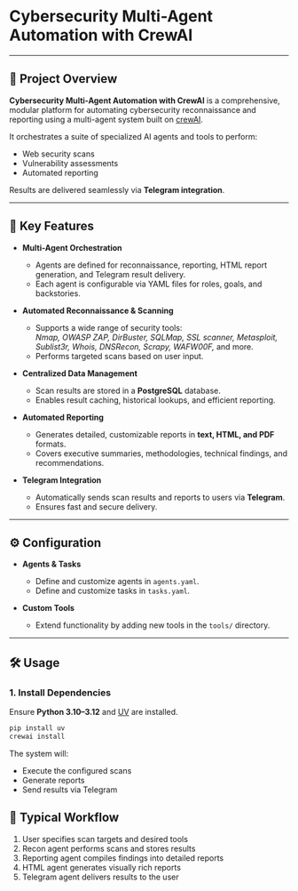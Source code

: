 # Cybersecurity Multi-Agent Automation with CrewAI

---

## 📖 Project Overview

**Cybersecurity Multi-Agent Automation with CrewAI** is a comprehensive, modular platform for automating cybersecurity reconnaissance and reporting using a multi-agent system built on [crewAI](https://crewai.com).  

It orchestrates a suite of specialized AI agents and tools to perform:
- Web security scans  
- Vulnerability assessments  
- Automated reporting  

Results are delivered seamlessly via **Telegram integration**.

---

## 🚀 Key Features

- **Multi-Agent Orchestration**  
  - Agents are defined for reconnaissance, reporting, HTML report generation, and Telegram result delivery.  
  - Each agent is configurable via YAML files for roles, goals, and backstories.

- **Automated Reconnaissance & Scanning**  
  - Supports a wide range of security tools:  
    *Nmap, OWASP ZAP, DirBuster, SQLMap, SSL scanner, Metasploit, Sublist3r, Whois, DNSRecon, Scrapy, WAFW00F,* and more.  
  - Performs targeted scans based on user input.

- **Centralized Data Management**  
  - Scan results are stored in a **PostgreSQL** database.  
  - Enables result caching, historical lookups, and efficient reporting.

- **Automated Reporting**  
  - Generates detailed, customizable reports in **text, HTML, and PDF** formats.  
  - Covers executive summaries, methodologies, technical findings, and recommendations.

- **Telegram Integration**  
  - Automatically sends scan results and reports to users via **Telegram**.  
  - Ensures fast and secure delivery.

---

## ⚙️ Configuration

- **Agents & Tasks**  
  - Define and customize agents in `agents.yaml`.  
  - Define and customize tasks in `tasks.yaml`.

- **Custom Tools**  
  - Extend functionality by adding new tools in the `tools/` directory.

---

## 🛠️ Usage

### 1. Install Dependencies

Ensure **Python 3.10–3.12** and [UV](https://docs.astral.sh/uv/) are installed.  

```bash
pip install uv
crewai install
```

The system will:

- Execute the configured scans
- Generate reports  
- Send results via Telegram

## 🔄 Typical Workflow

1. User specifies scan targets and desired tools
2. Recon agent performs scans and stores results
3. Reporting agent compiles findings into detailed reports
4. HTML agent generates visually rich reports
5. Telegram agent delivers results to the user
